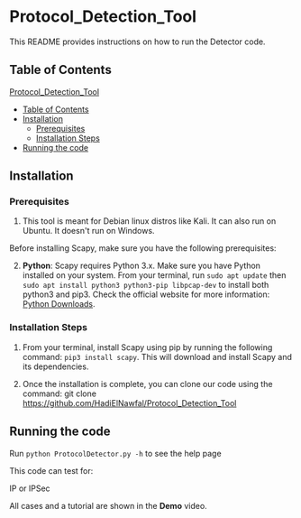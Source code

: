 # Protocol_Detection_Tool


This README provides instructions on how to run the Detector code.

## Table of Contents

 [Protocol_Detection_Tool](#Protocol_Detection_Tool)
  - [Table of Contents](#table-of-contents)
  - [Installation](#installation)
    - [Prerequisites](#prerequisites)
    - [Installation Steps](#installation-steps)
  - [Running the code](#running-the-code)


## Installation

### Prerequisites

1. This tool is meant for Debian linux distros like Kali. It can also run on Ubuntu. It doesn't run on Windows.

Before installing Scapy, make sure you have the following prerequisites:

2. **Python**: Scapy requires Python 3.x. Make sure you have Python installed on your system. From your terminal, run `sudo apt update` then `sudo apt install python3 python3-pip libpcap-dev` to install both python3 and pip3. Check the official website for more information: [Python Downloads](https://www.python.org/downloads/).

### Installation Steps

1. From your terminal, install Scapy using pip by running the following command: `pip3 install scapy`. This will download and install Scapy and its dependencies.


2. Once the installation is complete, you can clone our code using the command: git clone https://github.com/HadiElNawfal/Protocol_Detection_Tool

## Running the code

Run `python ProtocolDetector.py -h` to see the help page

This code can test for:

IP or IPSec

All cases and a tutorial are shown in the **Demo** video.




